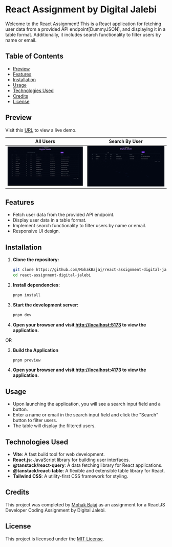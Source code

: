 # React Assignment by Digital Jalebi

Welcome to the React Assignment! This is a React application for fetching user data from a provided API endpoint[DummyJSON], and displaying it in a table format. Additionally, it includes search functionality to filter users by name or email.

## Table of Contents

- [Preview](#preview)
- [Features](#features)
- [Installation](#installation)
- [Usage](#usage)
- [Technologies Used](#technologies-used)
- [Credits](#credits)
- [License](#license)

## Preview

Visit this [URL](https://react-assignment-digital-jalebi.vercel.app/) to view a live demo.

|         All Users          |        Search By User         |
| :------------------------: | :---------------------------: |
| ![All](/demo_images/1.png) | ![Search](/demo_images/2.png) |

## Features

- Fetch user data from the provided API endpoint.
- Display user data in a table format.
- Implement search functionality to filter users by name or email.
- Responsive UI design.

## Installation

1. **Clone the repository:**

   ```bash
   git clone https://github.com/MohakBajaj/react-assignment-digital-jalebi.git
   cd react-assignment-digital-jalebi
   ```

2. **Install dependencies:**

   ```bash
   pnpm install
   ```

3. **Start the development server:**

   ```bash
   pnpm dev
   ```

4. **Open your browser and visit [http://localhost:5173](http://localhost:5173) to view the application.**

OR

3. **Build the Application**

   ```bash
   pnpm preview
   ```

4. **Open your browser and visit [http://localhost:4173](http://localhost:4173) to view the application.**

## Usage

- Upon launching the application, you will see a search input field and a button.
- Enter a name or email in the search input field and click the "Search" button to filter users.
- The table will display the filtered users.

## Technologies Used

- **Vite**: A fast build tool for web development.
- **React.js**: JavaScript library for building user interfaces.
- **@tanstack/react-query**: A data fetching library for React applications.
- **@tanstack/react-table**: A flexible and extensible table library for React.
- **Tailwind CSS**: A utility-first CSS framework for styling.

## Credits

This project was completed by [Mohak Bajaj](https://github.com/mohakbajaj) as an assignment for a ReactJS Developer Coding Assignment by Digital Jalebi.

## License

This project is licensed under the [MIT License](LICENSE).
